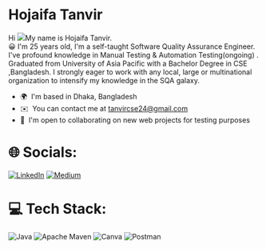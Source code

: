 # Hojaifa Tanvir
Hi ![](https://user-images.githubusercontent.com/18350557/176309783-0785949b-9127-417c-8b55-ab5a4333674e.gif)My name is Hojaifa Tanvir.<br>😀 I'm 25 years old, I'm a self-taught Software Quality Assurance Engineer. I've profound knowledge in Manual Testing & Automation Testing(ongoing) . Graduated from University of Asia Pacific with a Bachelor Degree in CSE ,Bangladesh. I strongly eager to work with any local, large or multinational organization to intensify my knowledge in the SQA galaxy.<br> 
*   🌍  I'm based in Dhaka, Bangladesh
*   ✉️  You can contact me at [tanvircse24@gmail.com](mailto:tanvircse24@gmail.com)
*   🤝  I'm open to collaborating on new web projects for testing purposes

# 🌐 Socials:
[![LinkedIn](https://img.shields.io/badge/LinkedIn-%230077B5.svg?logo=linkedin&logoColor=white)](https://linkedin.com/in/https://www.linkedin.com/in/hojaifatanvir/) [![Medium](https://img.shields.io/badge/Medium-12100E?logo=medium&logoColor=white)](https://medium.com/@https://medium.com/@hojaifatanvir) 

# 💻 Tech Stack:
![Java](https://img.shields.io/badge/java-%23ED8B00.svg?style=for-the-badge&logo=openjdk&logoColor=white) ![Apache Maven](https://img.shields.io/badge/Apache%20Maven-C71A36?style=for-the-badge&logo=Apache%20Maven&logoColor=white) ![Canva](https://img.shields.io/badge/Canva-%2300C4CC.svg?style=for-the-badge&logo=Canva&logoColor=white) ![Postman](https://img.shields.io/badge/Postman-FF6C37?style=for-the-badge&logo=postman&logoColor=white)



